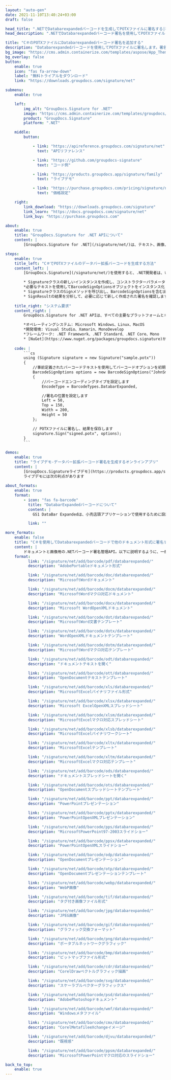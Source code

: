 ```yaml
---
layout: "auto-gen"
date: 2021-11-10T13:40:24+03:00
draft: false

head_title: ".NETでDatabarexpandedバーコードを生成してPOTXファイルに署名する|署名文書"
head_description: ".NETでDatabarexpandedバーコード署名を使用してPOTXファイルに署名する-人気のあるビジネスドキュメントや画像ファイル形式にバーコードを追加する."

title: "C＃のPOTXファイルにDatabarexpandedバーコード署名を追加する"
description: "Databarexpandedバーコードを使用してPOTXファイルに署名します。署名プロパティを操作し、ニーズに合ったドキュメント内で高度な署名オプションを設定します."
bg_image: "https://cms.admin.containerize.com/templates/aspose/App_Themes/V3/images/bg/header1.png"
bg_overlay: false
button:
    enable: true
    icon: "fas fa-arrow-down"
    label: "無料トライアルをダウンロード"
    link: "https://downloads.groupdocs.com/signature/net"

submenu:
    enable: true

    left:
        img_alt: "GroupDocs.Signature for .NET"
        image: "https://cms.admin.containerize.com/templates/groupdocs/images/product-logos/90x90-noborder/groupdocs-signature-net.png"
        product: "GroupDocs.Signature"
        platform: ".NET"

    middle:
        button:

            - link: "https://apireference.groupdocs.com/signature/net"
              text: "APIリファレンス"

            - link: "https://github.com/groupdocs-signature"
              text: "コード例"

            - link: "https://products.groupdocs.app/signature/family"
              text: "ライブデモ"

            - link: "https://purchase.groupdocs.com/pricing/signature/net"
              text: "価格設定"

    right:
        link_download: "https://downloads.groupdocs.com/signature"
        link_learn: "https://docs.groupdocs.com/signature/net"
        link_buy: "https://purchase.groupdocs.com"

about:
    enable: true
    title: "GroupDocs.Signature for .NET APIについて"
    content: |
        [GroupDocs.Signature for .NET](/signature/net/)は、テキスト、画像、バーコード、スタンプ、フォームフィールド、QRコード、メタデータなどのさまざまな署名タイプを使用してデジタルドキュメントに電子署名するネイティブ.NETAPIです。ユーザーは、PDF、Microsoft Word、Excelワークシート、PowerPointプレゼンテーション、Adobe Photoshop、メタファイル、および画像ファイル形式内のデジタル署名を追加、編集、検証、削除、および検索でき、必要に応じて署名プロパティをカスタマイズするための追加サポートがあります。

steps:
    enable: true
    title_left: "C＃でPOTXファイルのデータバー拡張バーコードを生成する方法"
    content_left: |
        [GroupDocs.Signature](/signature/net/)を使用すると、.NET開発者は、いくつかの簡単な手順を実行することで、アプリケーション内のPOTXファイルにDatabarexpandedバーコードを簡単に追加できます。

        * Signatureクラスの新しいインスタンスを作成し、コンストラクターパラメーターとしてソースPOTXドキュメントパスを渡します。
        *必要なテキストを使用してBarcodeSignOptionsオブジェクトをインスタンス化し、EncodeTypeプロパティをDatabarExpandedに設定します。
        * SignatureクラスのSignメソッドを呼び出し、BarcodeSignOptionsを含む出力POTXファイル名を渡します。
        * SignResultの結果を分析して、必要に応じて新しく作成された署名を確認します。
        
    title_right: "システム要求"
    content_right: |
        GroupDocs.Signature for .NET APIは、すべての主要なプラットフォームとオペレーティングシステムでサポートされています。以下のコードを実行する前に、システムに次の前提条件がインストールされていることを確認してください。

        *オペレーティングシステム: Microsoft Windows、Linux、MacOS
        *開発環境: Visual Studio、Xamarin、MonoDevelop
        *フレームワーク: .NET Framework、.NET Standard、.NET Core、Mono
        * [NuGet](https://www.nuget.org/packages/groupdocs.signature)からGroupDocs.Signaturefor.NETの最新バージョンをダウンロードします
        
    code: |
        ```cs
        using (Signature signature = new Signature("sample.potx"))
        {
            //事前定義されたバーコードテキストを使用してバーコードオプションを初期化します
            BarcodeSignOptions options = new BarcodeSignOptions("JohnSmith")
            {
                //バーコードエンコーディングタイプを設定します
                EncodeType = BarcodeTypes.DatabarExpanded,

                //署名の位置を設定します
                Left = 50,
                Top = 150,
                Width = 200,
                Height = 50
            };

            // POTXファイルに署名し、結果を保存します 
            signature.Sign("signed.potx", options);
        }
        ```
        
demos:
    enable: true
    title: "ライブデモ-データバー拡張バーコード署名を生成するオンラインアプリ"
    content: |
        [GroupDocs.Signatureライブデモ](https://products.groupdocs.app/signature/family)サイトにアクセスして、DatabarexpandedバーコードをPOTXファイルに今すぐ追加してください。  
        ライブデモには次の利点があります
        
about_formats:
    enable: true
    format:
        - icon: "fas fa-barcode"
          title: "DatabarExpandedバーコードについて"
          content: |
            GS1 DataBar Expandedは、小売店頭アプリケーションで使用するために設計された4つのDataBarシンボルの1つです。 「全方向性」はシンボル名に含まれていませんが、GS1DataBarExpandedは全方向性で読み取ることができます。

          link: ""

more_formats:
    enable: false
    title: "C＃を使用してDatabarexpandedバーコードで他のドキュメント形式に署名する"
    content: |
        ドキュメントと画像用の.NETバーコード署名管理API。以下に説明するように、一般的なファイル形式のいくつかにバーコード署名を追加します。
    format: 
          link: "/signature/net/add/barcode/pdf/databarexpanded/"
          description: "AdobePortableドキュメント形式"

          link: "/signature/net/add/barcode/doc/databarexpanded/"
          description: "MicrosoftWordドキュメント"

          link: "/signature/net/add/barcode/docm/databarexpanded/"
          description: "MicrosoftWordマクロ対応ドキュメント"

          link: "/signature/net/add/barcode/docx/databarexpanded/"
          description: "Microsoft WordOpenXMLドキュメント"

          link: "/signature/net/add/barcode/dot/databarexpanded/"
          description: "MicrosoftWord文書テンプレート"

          link: "/signature/net/add/barcode/dotx/databarexpanded/"
          description: "WordOpenXMLドキュメントテンプレート"

          link: "/signature/net/add/barcode/dotm/databarexpanded/"
          description: "MicrosoftWordマクロ対応テンプレート"       

          link: "/signature/net/add/barcode/odt/databarexpanded/"
          description: "ドキュメントテキストを開く"

          link: "/signature/net/add/barcode/ott/databarexpanded/"
          description: "OpenDocumentテキストテンプレート"

          link: "/signature/net/add/barcode/xls/databarexpanded/"
          description: "MicrosoftExcelバイナリファイル形式"

          link: "/signature/net/add/barcode/xlsx/databarexpanded/"
          description: "Microsoft ExcelOpenXMLスプレッドシート"

          link: "/signature/net/add/barcode/xlsm/databarexpanded/"
          description: "MicrosoftExcelマクロ対応スプレッドシート"

          link: "/signature/net/add/barcode/xlsb/databarexpanded/"
          description: "MicrosoftExcelバイナリワークシート"

          link: "/signature/net/add/barcode/xltx/databarexpanded/"
          description: "MicrosoftExcelテンプレート"

          link: "/signature/net/add/barcode/xltm/databarexpanded/"
          description: "MicrosoftExcelマクロ対応テンプレート"

          link: "/signature/net/add/barcode/ods/databarexpanded/"
          description: "ドキュメントスプレッドシートを開く"

          link: "/signature/net/add/barcode/ots/databarexpanded/"
          description: "OpenDocumentスプレッドシートテンプレート"

          link: "/signature/net/add/barcode/ppt/databarexpanded/"
          description: "PowerPointプレゼンテーション"

          link: "/signature/net/add/barcode/pptx/databarexpanded/"
          description: "PowerPointOpenXMLプレゼンテーション"

          link: "/signature/net/add/barcode/pps/databarexpanded/"
          description: "MicrosoftPowerPoint97-2003スライドショー"

          link: "/signature/net/add/barcode/ppsx/databarexpanded/"
          description: "PowerPointOpenXMLスライドショー"                              

          link: "/signature/net/add/barcode/odp/databarexpanded/"
          description: "OpenDocumentプレゼンテーション"

          link: "/signature/net/add/barcode/otp/databarexpanded/"
          description: "OpenDocumentプレゼンテーションテンプレート"

          link: "/signature/net/add/barcode/webp/databarexpanded/"
          description: "WebP画像"

          link: "/signature/net/add/barcode/tif/databarexpanded/"
          description: "タグ付き画像ファイル形式"

          link: "/signature/net/add/barcode/jpg/databarexpanded/"
          description: "JPEG画像"

          link: "/signature/net/add/barcode/gif/databarexpanded/"
          description: "グラフィック交換フォーマット"

          link: "/signature/net/add/barcode/png/databarexpanded/"
          description: "ポータブルネットワークグラフィック"

          link: "/signature/net/add/barcode/bmp/databarexpanded/"
          description: "ビットマップファイル形式"

          link: "/signature/net/add/barcode/cdr/databarexpanded/"
          description: "CorelDrawベクトルグラフィック描画"

          link: "/signature/net/add/barcode/svg/databarexpanded/"
          description: "スケーラブルベクターグラフィックス"

          link: "/signature/net/add/barcode/psd/databarexpanded/"
          description: "AdobePhotoshopドキュメント"

          link: "/signature/net/add/barcode/wmf/databarexpanded/"
          description: "Windowsメタファイル"        

          link: "/signature/net/add/barcode/cmx/databarexpanded/"
          description: "CorelMetafileeXchangeイメージ"

          link: "/signature/net/add/barcode/djvu/databarexpanded/"
          description: "既視感"

          link: "/signature/net/add/barcode/ppsm/databarexpanded/"
          description: "MicrosoftPowerPointマクロ対応のスライドショー"

back_to_top:
    enable: true
---
```

